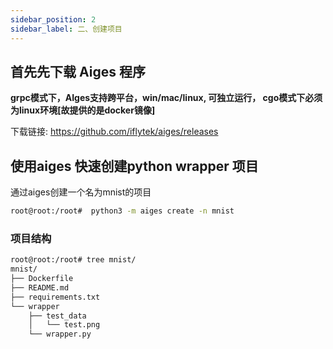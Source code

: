 ```yaml
---
sidebar_position: 2
sidebar_label: 二、创建项目
---
```


## 首先先下载 Aiges 程序

**grpc模式下，AIges支持跨平台，win/mac/linux, 可独立运行， cgo模式下必须为linux环境[故提供的是docker镜像]**

下载链接:  https://github.com/iflytek/aiges/releases



## 使用aiges 快速创建python wrapper 项目
通过aiges创建一个名为mnist的项目

```bash
root@root:/root#  python3 -m aiges create -n mnist
```

### 项目结构

```bash
root@root:/root# tree mnist/
mnist/
├── Dockerfile
├── README.md
├── requirements.txt
└── wrapper
    ├── test_data
    │   └── test.png
    └── wrapper.py
```
